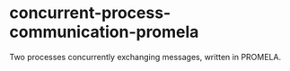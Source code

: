 <h1>concurrent-process-communication-promela</h1>

Two processes concurrently exchanging messages, written in PROMELA.

